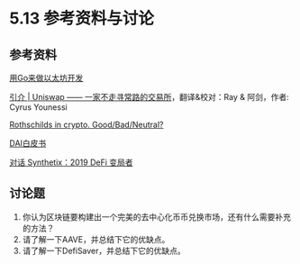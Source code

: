 # 5.13 参考资料与讨论

## 参考资料

[用Go来做以太坊开发](https://goethereumbook.org/zh/)

[引介 | Uniswap —— 一家不走寻常路的交易所](https://ethfans.org/posts/uniswap-a-unique-exchange)，翻译&校对：Ray & 阿剑，作者: Cyrus Younessi

[Rothschilds in crypto. Good/Bad/Neutral?](https://www.reddit.com/r/ethereum/comments/8m3wj1/rothschilds\_in\_crypto\_goodbadneutral/dzmspgv/)

[DAI白皮书](https://makerdao.com/whitepaper/Dai-Whitepaper-Dec17-zh.pdf)

[对话 Synthetix：2019 DeFi 变局者](https://mp.weixin.qq.com/s?\_\_biz=MzI3NjQyNjMxMw==\&mid=2247483784\&idx=1\&sn=9191227ce5772842b329f7b32b229c7d\&chksm=eb74faaedc0373b841550aa5c44bd295a5c81faf60f3e07bb77ca5f2f591dc1f51c2affbacd8\&mpshare=1\&scene=1\&srcid=\&sharer\_sharetime=1578294290770\&sharer\_shareid=51bd0c8b4a48d622ad3b093dfaf5f064\&key=dfb23297fbb00589f5488bdfbea11155450b7d6ab8fbe98ea13454615c03de6f79d6e45f60f0f092a7581b7efa9328e1812f336d60c18b655ef86b4655912fa4fc2234da9da3057d23b8df2fe0058bd3\&ascene=1\&uin=MjM1Mzk5NDMwMA%3D%3D\&devicetype=Windows+10\&version=62070158\&lang=zh\_CN\&exportkey=A%2FEySzbXi1Ysw4q0ngH1jMs%3D\&pass\_ticket=ciNk3x%2BTMjVn4wJ1zTR9%2FDiOF6f2%2FwW25wIFIMAxs4A1yYfWbvpZ%2FOSoXAJUK3W4)

## 讨论题

1. 你认为区块链要构建出一个完美的去中心化币币兑换市场，还有什么需要补充的方法？
2. 请了解一下AAVE，并总结下它的优缺点。
3. 请了解一下DefiSaver，并总结下它的优缺点。

